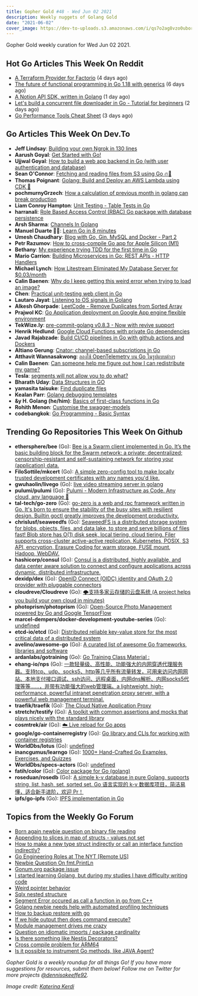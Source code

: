 ```yaml
---
title: Gopher Gold #48 - Wed Jun 02 2021
description: Weekly nuggets of Golang Gold
date: "2021-06-02"
cover_image: https://dev-to-uploads.s3.amazonaws.com/i/qs7o2ag8vzo0uborgc7v.png
---
```


Gopher Gold weekly curation for Wed Jun 02 2021.

## Hot Go Articles This Week On Reddit

- [A Terraform Provider for Factorio](https://www.reddit.com/r/golang/comments/nn6wqz/a_terraform_provider_for_factorio/) (4 days ago)
- [The future of functional programming in Go 1.18 with generics](https://www.reddit.com/r/golang/comments/nlh1kj/the_future_of_functional_programming_in_go_118/) (6 days ago)
- [A Notion API SDK, written in Golang](https://www.reddit.com/r/golang/comments/np7vxo/a_notion_api_sdk_written_in_golang/) (1 day ago)
- [Let's build a concurrent file downloader in Go - Tutorial for beginners](https://www.reddit.com/r/golang/comments/nox431/lets_build_a_concurrent_file_downloader_in_go/) (2 days ago)
- [Go Performance Tools Cheat Sheet](https://www.reddit.com/r/golang/comments/nnook6/go_performance_tools_cheat_sheet/) (3 days ago)

## Go Articles This Week On Dev.To

- **Jeff Lindsay**: [Building your own Ngrok in 130 lines](https://dev.to/progrium/building-your-own-ngrok-in-130-lines-2lif)
- **Aarush Goyal**: [Get Started with Go!](https://dev.to/aarushgoyal/get-started-with-go-1d1m)
- **Ujjwal Goyal**: [How to build a web app backend in Go (with user authentication and database)](https://dev.to/importhuman/how-to-build-a-web-application-backend-in-go-with-user-authentication-and-database-1b37)
- **Sean O'Connor**: [Fetching and reading files from S3 using Go 🔥👀](https://dev.to/seanyboi/fetching-and-reading-files-from-s3-using-go-4180)
- **Thomas Poignant**: [Golang: Build and Deploy an AWS Lambda using CDK 🚀](https://dev.to/aws-builders/golang-build-and-deploy-an-aws-lambda-using-cdk-4jk3)
- **pochmurnyGrzech**: [How a calculation of previous month in golang can break production](https://dev.to/nordcloud/how-a-calculation-of-previous-month-in-golang-can-break-production-1ppi)
- **Liam Conroy Hampton**: [Unit Testing - Table Tests in Go](https://dev.to/liamchampton/unit-testing-table-tests-in-go-2nmo)
- **harranali**: [Role Based Access Control (RBAC) Go package with database persistence](https://dev.to/harranali/role-based-access-control-rbac-go-package-with-database-persistence-2je9)
- **Arsh Sharma**: [Channels In Golang](https://dev.to/rinkiyakedad/channels-in-golang-15ml)
- **Manuel Duarte 💛💙**: [Learn Go in 8 minutes](https://dev.to/manuelduarte077/learn-go-in-8-minutes-59ph)
- **Umesh Chaudhary**: [Blog with Go, Gin, MySQL and Docker - Part 2](https://dev.to/umschaudhary/blog-with-go-gin-mysql-and-docker-part-2-3k8n)
- **Petr Razumov**: [How to cross-compile Go app for Apple Silicon (M1)](https://dev.to/tidalmigrations/how-to-cross-compile-go-app-for-apple-silicon-m1-27l6)
- **Bethany**: [My experience trying TDD for the first time in Go](https://dev.to/bethanyj28/my-experience-trying-tdd-for-the-first-time-in-go-3j35)
- **Mario Carrion**: [Building Microservices in Go: REST APIs - HTTP Handlers](https://dev.to/mariocarrion/building-microservices-in-go-rest-apis-http-handlers-578g)
- **Michael Lynch**: [How Litestream Eliminated My Database Server for $0.03/month](https://dev.to/mtlynch/how-litestream-eliminated-my-database-server-for-0-03-month-5hnp)
- **Calin Baenen**: [Why do I keep getting this weird error when trying to load an image?](https://dev.to/baenencalin/why-do-i-keep-getting-this-weird-error-when-trying-to-draw-an-image-2bmg)
- **Chen**: [Practical unit-testing web client in Go](https://dev.to/chen/practical-unit-testing-web-client-in-go-1o2m)
- **Lautaro Jayat**: [Listening to OS signals in Golang](https://dev.to/lautarojayat/listening-to-os-signals-in-golang-nkh)
- **Alkesh Ghorpade**: [LeetCode - Remove Duplicates from Sorted Array](https://dev.to/_alkesh26/leetcode-remove-duplicates-from-sorted-array-2p9f)
- **Prajwol KC**: [Go Application deployment on Google App engine flexible environment](https://dev.to/prajwolpkc/go-application-deployment-on-google-app-engine-flexible-environment-1f2c)
- **TekWize.ly**: [pre-commit-golang v0.8.3 - Now with revive support](https://dev.to/tekwizely/pre-commit-golang-v0-8-3-now-with-revive-support-5bm5)
- **Henrik Hedlund**: [Google Cloud Functions with private Go dependencies](https://dev.to/hedlund/google-cloud-functions-with-private-go-dependencies-38ib)
- **Javad Rajabzade**: [Build CI/CD pipelines in Go with github actions and Dockers](https://dev.to/ja7ad/build-ci-cd-pipelines-in-go-with-github-actions-and-dockers-11pk)
- **Altiano Gerung**: [Cnator: channel-based subscriptions in Go](https://dev.to/altiano/cnator-channel-based-subscriptions-in-go-4een)
- **Atthavit Wannasakwong**: [ลองใช้ OpenTelemetry บน Go ในรูปแบบต่างๆ](https://dev.to/atthavit/opentelemetry-go-3k3c)
- **Calin Baenen**: [Can someone help me figure out how I can redistribute my game?](https://dev.to/baenencalin/can-someone-help-me-figure-out-how-i-can-redistribute-my-game-161i)
- **Tesla**: [segments will not allow you to do what?](https://dev.to/tesla91615060/segments-will-not-allow-you-to-do-what-lmo)
- **Bharath Uday**: [Data Structures in GO](https://dev.to/bapillai/data-structures-in-go-2h59)
- **yamasita taisuke**: [Find duplicate files](https://dev.to/yaasita/find-duplicate-files-2nhc)
- **Kealan Parr**: [Golang debugging templates](https://dev.to/kealanparr/golang-debugging-templates-4noc)
- **&y H. Golang (he/him)**: [Basics of first-class functions in Go](https://dev.to/andyhaskell/basics-of-first-class-functions-in-go-d5p)
- **Rohith Menon**: [Customise the swagger-models](https://dev.to/rohithmenon89/customise-the-swagger-models-31gn)
- **codebangkok**: [Go Programming - Basic Syntax](https://dev.to/codebangkok/go-programming-basic-syntax-4825)

## Trending Go Repositories This Week On Github

- **ethersphere/bee** (Go): [Bee is a Swarm client implemented in Go. It’s the basic building block for the Swarm network: a private; decentralized; censorship-resistant and self-sustaining network for storing your (application) data.](https://github.com/ethersphere/bee)
- **FiloSottile/mkcert** (Go): [A simple zero-config tool to make locally trusted development certificates with any names you'd like.](https://github.com/FiloSottile/mkcert)
- **gwuhaolin/livego** (Go): [live video streaming server in golang](https://github.com/gwuhaolin/livego)
- **pulumi/pulumi** (Go): [Pulumi - Modern Infrastructure as Code. Any cloud, any language 🚀](https://github.com/pulumi/pulumi)
- **tal-tech/go-zero** (Go): [go-zero is a web and rpc framework written in Go. It's born to ensure the stability of the busy sites with resilient design. Builtin goctl greatly improves the development productivity.](https://github.com/tal-tech/go-zero)
- **chrislusf/seaweedfs** (Go): [SeaweedFS is a distributed storage system for blobs, objects, files, and data lake, to store and serve billions of files fast! Blob store has O(1) disk seek, local tiering, cloud tiering. Filer supports cross-cluster active-active replication, Kubernetes, POSIX, S3 API, encryption, Erasure Coding for warm storage, FUSE mount, Hadoop, WebDAV.](https://github.com/chrislusf/seaweedfs)
- **hashicorp/consul** (Go): [Consul is a distributed, highly available, and data center aware solution to connect and configure applications across dynamic, distributed infrastructure.](https://github.com/hashicorp/consul)
- **dexidp/dex** (Go): [OpenID Connect (OIDC) identity and OAuth 2.0 provider with pluggable connectors](https://github.com/dexidp/dex)
- **cloudreve/Cloudreve** (Go): [🌩支持多家云存储的云盘系统 (A project helps you build your own cloud in minutes)](https://github.com/cloudreve/Cloudreve)
- **photoprism/photoprism** (Go): [Open-Source Photo Management powered by Go and Google TensorFlow](https://github.com/photoprism/photoprism)
- **marcel-dempers/docker-development-youtube-series** (Go): [undefined](https://github.com/marcel-dempers/docker-development-youtube-series)
- **etcd-io/etcd** (Go): [Distributed reliable key-value store for the most critical data of a distributed system](https://github.com/etcd-io/etcd)
- **avelino/awesome-go** (Go): [A curated list of awesome Go frameworks, libraries and software](https://github.com/avelino/awesome-go)
- **ardanlabs/gotraining** (Go): [Go Training Class Material :](https://github.com/ardanlabs/gotraining)
- **ehang-io/nps** (Go): [一款轻量级、高性能、功能强大的内网穿透代理服务器。支持tcp、udp、socks5、http等几乎所有流量转发，可用来访问内网网站、本地支付接口调试、ssh访问、远程桌面，内网dns解析、内网socks5代理等等……，并带有功能强大的web管理端。a lightweight, high-performance, powerful intranet penetration proxy server, with a powerful web management terminal.](https://github.com/ehang-io/nps)
- **traefik/traefik** (Go): [The Cloud Native Application Proxy](https://github.com/traefik/traefik)
- **stretchr/testify** (Go): [A toolkit with common assertions and mocks that plays nicely with the standard library](https://github.com/stretchr/testify)
- **cosmtrek/air** (Go): [☁️ Live reload for Go apps](https://github.com/cosmtrek/air)
- **google/go-containerregistry** (Go): [Go library and CLIs for working with container registries](https://github.com/google/go-containerregistry)
- **WorldDbs/lotus** (Go): [undefined](https://github.com/WorldDbs/lotus)
- **inancgumus/learngo** (Go): [1000+ Hand-Crafted Go Examples, Exercises, and Quizzes](https://github.com/inancgumus/learngo)
- **WorldDbs/specs-actors** (Go): [undefined](https://github.com/WorldDbs/specs-actors)
- **fatih/color** (Go): [Color package for Go (golang)](https://github.com/fatih/color)
- **roseduan/rosedb** (Go): [A simple k-v database in pure Golang, supports string, list, hash, set, sorted set. Go 语言实现的 k-v 数据库项目，简洁易懂，适合新手进阶，欢迎 Pr！](https://github.com/roseduan/rosedb)
- **ipfs/go-ipfs** (Go): [IPFS implementation in Go](https://github.com/ipfs/go-ipfs)

## Topics from the Weekly Go Forum

- [Born again newbie question on binary file reading](https://forum.golangbridge.org/t/born-again-newbie-question-on-binary-file-reading/23610)
- [Appending to slices in map of structs - values not set](https://forum.golangbridge.org/t/appending-to-slices-in-map-of-structs-values-not-set/23643)
- [How to make a new type struct indirectly or call an interface function indirectly?](https://forum.golangbridge.org/t/how-to-make-a-new-type-struct-indirectly-or-call-an-interface-function-indirectly/23647)
- [Go Engineering Roles at The NYT [Remote US]](https://forum.golangbridge.org/t/go-engineering-roles-at-the-nyt-remote-us/23608)
- [Newbie Question On fmt.PrintLn](https://forum.golangbridge.org/t/newbie-question-on-fmt-println/23605)
- [Gonum.org package issue](https://forum.golangbridge.org/t/gonum-org-package-issue/23636)
- [I started learning Golang, but during my studies I have difficulty writing code](https://forum.golangbridge.org/t/i-started-learning-golang-but-during-my-studies-i-have-difficulty-writing-code/23623)
- [Weird pointer behavior](https://forum.golangbridge.org/t/weird-pointer-behavior/23645)
- [Sqlx nested structure](https://forum.golangbridge.org/t/sqlx-nested-structure/23635)
- [Segment Error occured as call a function in go from C++](https://forum.golangbridge.org/t/segment-error-occured-as-call-a-function-in-go-from-c/23615)
- [Golang newbie needs help with automated profiling techniques](https://forum.golangbridge.org/t/golang-newbie-needs-help-with-automated-profiling-techniques/23630)
- [How to backup restore with go](https://forum.golangbridge.org/t/how-to-backup-restore-with-go/23644)
- [If we hide output then does command execute?](https://forum.golangbridge.org/t/if-we-hide-output-then-does-command-execute/23612)
- [Module management drives me crazy](https://forum.golangbridge.org/t/module-management-drives-me-crazy/23602)
- [Question on idiomatic imports / package cardinality](https://forum.golangbridge.org/t/question-on-idiomatic-imports-package-cardinality/23641)
- [Is there something like Nestjs Decorators?](https://forum.golangbridge.org/t/is-there-something-like-nestjs-decorators/23659)
- [Cross compile problem for ARM64](https://forum.golangbridge.org/t/cross-compile-problem-for-arm64/23660)
- [Is it possible to instrument Go methods, like JAVA Agent?](https://forum.golangbridge.org/t/is-it-possible-to-instrument-go-methods-like-java-agent/23662)

_Gopher Gold is a weekly roundup for all things Go! If you have more suggestions for resources, submit them below! Follow me on Twitter for more projects [@dennisokeeffe92](https://twitter.com/dennisokeeffe92)._

_Image credit: [Katerina Kerdi](https://unsplash.com/@katekerdi)_